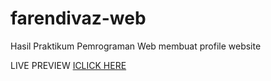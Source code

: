 # farendivaz-web

Hasil Praktikum Pemrograman Web membuat profile website

LIVE PREVIEW
<a href="farendivazz.netlify.app" target="_blank">ICLICK HERE</a>

